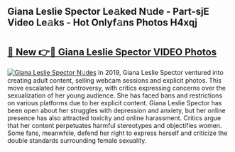 ## Giana Leslie Spector Le𝚊ked N𝚞de - Part-sjE Video Le𝚊ks - Hot Onlyf𝚊ns Photos H4xqj

# <h2><a href="http://ac30850.deff.icu/?id=Giana+Leslie+Spector">🔗 New 👉🔴 Giana Leslie Spector VIDEO Photos</a></h2>

[![Giana Leslie Spector N𝚞des](https://i.imgur.com/rIISA9y.gif)](http://ac30850.deff.icu/?id=Giana+Leslie+Spector)
In 2019, Giana Leslie Spector ventured into creating adult content, selling webcam sessions and explicit photos. This move escalated her controversy, with critics expressing concerns over the sexualization of her young audience. She has faced bans and restrictions on various platforms due to her explicit content. Giana Leslie Spector has been open about her struggles with depression and anxiety, but her online presence has also attracted toxicity and online harassment. Critics argue that her content perpetuates harmful stereotypes and objectifies women. Some fans, meanwhile, defend her right to express herself and criticize the double standards surrounding female sexuality.
